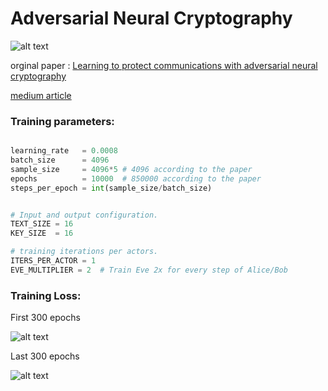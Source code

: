 # Adversarial Neural Cryptography

![alt text](https://github.com/VamshikShetty/adversarial-neural-cryptography-tensorflow/blob/master/images/medium-symm-crypto.jpg)

orginal paper : [Learning to protect communications with adversarial neural cryptography](https://arxiv.org/abs/1610.06918)

[medium article](https://towardsdatascience.com/life-of-alice-bob-and-eve-with-neural-net-6df0ad1d6077) 

### Training parameters:
```python

learning_rate   = 0.0008
batch_size      = 4096
sample_size     = 4096*5 # 4096 according to the paper
epochs          = 10000  # 850000 according to the paper
steps_per_epoch = int(sample_size/batch_size)


# Input and output configuration.
TEXT_SIZE = 16
KEY_SIZE  = 16

# training iterations per actors.
ITERS_PER_ACTOR = 1
EVE_MULTIPLIER = 2  # Train Eve 2x for every step of Alice/Bob

```


### Training Loss:
First 300 epochs

![alt text](https://github.com/VamshikShetty/adversarial-neural-cryptography-tensorflow/blob/master/images/0-300.PNG)

Last 300 epochs

![alt text](https://github.com/VamshikShetty/adversarial-neural-cryptography-tensorflow/blob/master/images/2700-3000.PNG)
